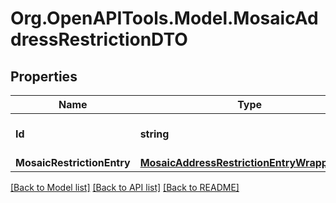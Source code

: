 # Org.OpenAPITools.Model.MosaicAddressRestrictionDTO

## Properties

Name | Type | Description | Notes
------------ | ------------- | ------------- | -------------
**Id** | **string** | Internal resource identifier. | 
**MosaicRestrictionEntry** | [**MosaicAddressRestrictionEntryWrapperDTO**](MosaicAddressRestrictionEntryWrapperDTO.md) |  | 

[[Back to Model list]](../README.md#documentation-for-models) [[Back to API list]](../README.md#documentation-for-api-endpoints) [[Back to README]](../README.md)

